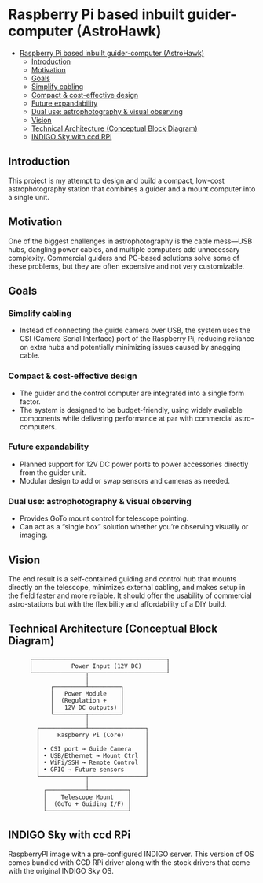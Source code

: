 # Raspberry Pi based inbuilt guider-computer (AstroHawk)

- [Raspberry Pi based inbuilt guider-computer (AstroHawk)](#raspberry-pi-based-inbuilt-guider-computer-astrohawk)
  - [Introduction](#introduction)
  - [Motivation](#motivation)
  - [Goals](#goals)
  - [Simplify cabling](#simplify-cabling)
  - [Compact & cost-effective design](#compact--cost-effective-design)
  - [Future expandability](#future-expandability)
  - [Dual use: astrophotography & visual observing](#dual-use-astrophotography--visual-observing)
  - [Vision](#vision)
  - [Technical Architecture (Conceptual Block Diagram)](#technical-architecture-conceptual-block-diagram)
  - [INDIGO Sky with ccd RPi](#indigo-sky-with-ccd-rpi)

## Introduction

This project is my attempt to design and build a compact, low-cost astrophotography station that combines a guider and a mount computer into a single unit.

## Motivation

One of the biggest challenges in astrophotography is the cable mess—USB hubs, dangling power cables, and multiple computers add unnecessary complexity. Commercial guiders and PC-based solutions solve some of these problems, but they are often expensive and not very customizable.

## Goals

### Simplify cabling

- Instead of connecting the guide camera over USB, the system uses the CSI (Camera Serial Interface) port of the Raspberry Pi, reducing reliance on extra hubs and potentially minimizing issues caused by snagging cable.

### Compact & cost-effective design

- The guider and the control computer are integrated into a single form factor.
- The system is designed to be budget-friendly, using widely available components while delivering performance at par with commercial astro-computers.

### Future expandability

- Planned support for 12V DC power ports to power accessories directly from the guider unit.
- Modular design to add or swap sensors and cameras as needed.

### Dual use: astrophotography & visual observing

- Provides GoTo mount control for telescope pointing.
- Can act as a “single box” solution whether you’re observing visually or imaging.

## Vision

The end result is a self-contained guiding and control hub that mounts directly on the telescope, minimizes external cabling, and makes setup in the field faster and more reliable. It should offer the usability of commercial astro-stations but with the flexibility and affordability of a DIY build.

## Technical Architecture (Conceptual Block Diagram)

          ┌──────────────────────────────────────┐
          │           Power Input (12V DC)       │
          └───────────────┬──────────────────────┘
                          │
                ┌─────────┴─────────┐
                │   Power Module    │
                │  (Regulation +    │
                │   12V DC outputs) │
                └─────────┬─────────┘
                          │
            ┌─────────────┴────────────────┐
            │     Raspberry Pi (Core)      │
            │                              │
            │ • CSI port → Guide Camera    │
            │ • USB/Ethernet → Mount Ctrl  │
            │ • WiFi/SSH → Remote Control  │
            │ • GPIO → Future sensors      │
            └─────────────┬────────────────┘
                          │
              ┌───────────┴───────────┐
              │    Telescope Mount    │
              │  (GoTo + Guiding I/F) │
              └───────────────────────┘

## INDIGO Sky with ccd RPi

RaspberryPI image with a pre-configured INDIGO server. This version of OS comes bundled with CCD RPi driver along with the stock drivers that come with the original INDIGO Sky OS.
